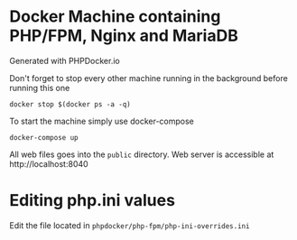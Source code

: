 # Docker Machine containing PHP/FPM,  Nginx and MariaDB

Generated with PHPDocker.io

Don't forget to stop every other machine running in the background before running this one
```
docker stop $(docker ps -a -q)
```

To start the machine simply use docker-compose
```
docker-compose up
```

All web files goes into the `public` directory.
Web server is accessible at http://localhost:8040

# Editing php.ini values

Edit the file located in `phpdocker/php-fpm/php-ini-overrides.ini`